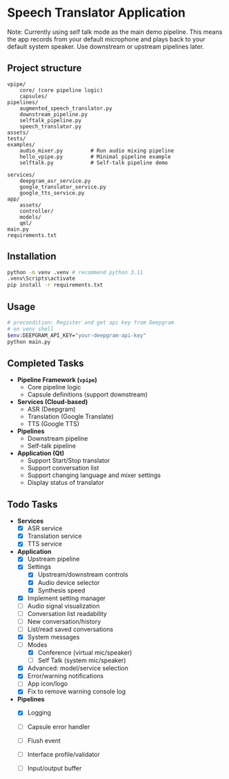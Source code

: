 # Speech Translator Application
Note: Currently using self talk mode as the main demo pipeline. This means the app records from your default microphone and plays back to your default system speaker.
Use downstream or upstream pipelines later.

## Project structure
```
vpipe/
    core/ (core pipeline logic)
    capsules/
pipelines/
    augmented_speech_translator.py
    downstream_pipeline.py
    selftalk_pipeline.py
    speech_translator.py
assets/
tests/
examples/
    audio_mixer.py         # Run audio mixing pipeline
    hello_vpipe.py         # Minimal pipeline example
    selftalk.py            # Self-talk pipeline demo
    
services/
    deepgram_asr_service.py
    google_translator_service.py
    google_tts_service.py
app/
    assets/
    controller/
    models/
    qml/
main.py
requirements.txt
```

## Installation
```bash
python -m venv .venv # recommend python 3.11
.venv\Scripts\activate
pip install -r requirements.txt
```

## Usage
```bash
# precondition: Register and get api key from Deepgram
# on venv shell
$env:DEEPGRAM_API_KEY="your-deepgram-api-key"
python main.py
```

## Completed Tasks

- **Pipeline Framework (`vpipe`)**
    - Core pipeline logic
    - Capsule definitions (support downstream)
- **Services (Cloud-based)**
    - ASR (Deepgram)
    - Translation (Google Translate)
    - TTS (Google TTS)
- **Pipelines**
    - Downstream pipeline
    - Self-talk pipeline
- **Application (Qt)**
    - Support Start/Stop translator
    - Support conversation list
    - Support changing language  and mixer settings
    - Display status of translator

## Todo Tasks

- **Services**
    - [x] ASR service
    - [x] Translation service
    - [x] TTS service
- **Application**
    - [x] Upstream pipeline
    - [x] Settings
        - [x] Upstream/downstream controls
        - [x] Audio device selector
        - [x] Synthesis speed
    - [x] Implement setting manager
    - [ ] Audio signal visualization
    - [ ] Conversation list readability
    - [ ] New conversation/history
    - [ ] List/read saved conversations
    - [x] System messages
    - [ ] Modes
        - [x] Conference (virtual mic/speaker)
        - [ ] Self Talk (system mic/speaker)
    - [x] Advanced: model/service selection
    - [x] Error/warning notifications
    - [ ] App icon/logo
    - [x] Fix to remove warning console log
- **Pipelines**
    - [x] Logging
    - [ ] Capsule error handler
    - [ ] Flush event
    - [ ] Interface profile/validator
    - [ ] Input/output buffer


